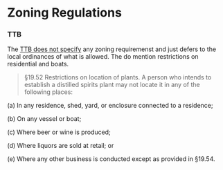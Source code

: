 # Zoning Regulations

### TTB

The [TTB does not specify](http://www.ecfr.gov/cgi-bin/text-idx?c=ecfr&SID=cf87ea27c9297c505f21d8d2b1f0a89f&rgn=div5&view=text&node=27:1.0.1.1.15&idno=27#27:1.0.1.1.15.3) any zoning requiremenst and just defers to the local ordinances of what is allowed. The do mention restrictions on residential and boats.

> §19.52   Restrictions on location of plants.
A person who intends to establish a distilled spirits plant may not locate it in any of the following places:

(a) In any residence, shed, yard, or enclosure connected to a residence;

(b) On any vessel or boat;

(c) Where beer or wine is produced;

(d) Where liquors are sold at retail; or

(e) Where any other business is conducted except as provided in §19.54.
